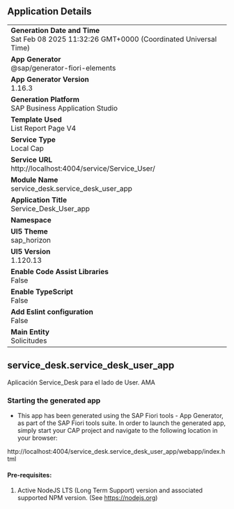## Application Details
|               |
| ------------- |
|**Generation Date and Time**<br>Sat Feb 08 2025 11:32:26 GMT+0000 (Coordinated Universal Time)|
|**App Generator**<br>@sap/generator-fiori-elements|
|**App Generator Version**<br>1.16.3|
|**Generation Platform**<br>SAP Business Application Studio|
|**Template Used**<br>List Report Page V4|
|**Service Type**<br>Local Cap|
|**Service URL**<br>http://localhost:4004/service/Service_User/|
|**Module Name**<br>service_desk.service_desk_user_app|
|**Application Title**<br>Service_Desk_User_app|
|**Namespace**<br>|
|**UI5 Theme**<br>sap_horizon|
|**UI5 Version**<br>1.120.13|
|**Enable Code Assist Libraries**<br>False|
|**Enable TypeScript**<br>False|
|**Add Eslint configuration**<br>False|
|**Main Entity**<br>Solicitudes|

## service_desk.service_desk_user_app

Aplicación Service_Desk para el lado de User. AMA

### Starting the generated app

-   This app has been generated using the SAP Fiori tools - App Generator, as part of the SAP Fiori tools suite.  In order to launch the generated app, simply start your CAP project and navigate to the following location in your browser:

http://localhost:4004/service_desk.service_desk_user_app/webapp/index.html

#### Pre-requisites:

1. Active NodeJS LTS (Long Term Support) version and associated supported NPM version.  (See https://nodejs.org)


